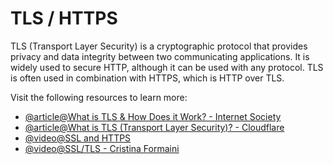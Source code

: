 # TLS / HTTPS

TLS (Transport Layer Security) is a cryptographic protocol that provides privacy and data integrity between two communicating applications. It is widely used to secure HTTP, although it can be used with any protocol. TLS is often used in combination with HTTPS, which is HTTP over TLS.

Visit the following resources to learn more:

- [@article@What is TLS & How Does it Work? - Internet Society](https://www.internetsociety.org/deploy360/tls/basics/)
- [@article@What is TLS (Transport Layer Security)? - Cloudflare](https://www.cloudflare.com/learning/ssl/transport-layer-security-tls/)
- [@video@SSL and HTTPS](https://www.youtube.com/watch?v=S2iBR2ZlZf0)
- [@video@SSL/TLS - Cristina Formaini](https://www.youtube.com/watch?v=Rp3iZUvXWlM)
